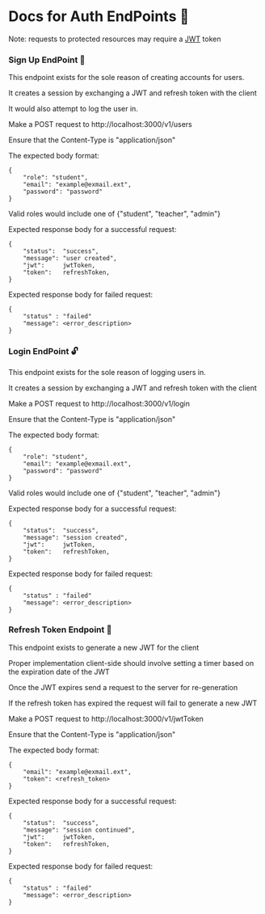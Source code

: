 <h1>Docs for Auth EndPoints 🔐</h1>

<p>Note: requests to protected resources may require a <a href="https://github.com/golang-jwt/jwt">JWT</a> token</p>

<h3>Sign Up EndPoint 🔑</h3>
<p>This endpoint exists for the sole reason of creating accounts for users.</p>
<p>It creates a session by exchanging a JWT and refresh token with the client</p>
<p>It would also attempt to log the user in.</p>
<p>Make a POST request to http://localhost:3000/v1/users</p>
<p>Ensure that the Content-Type is "application/json"</p>
<p>The expected body format:</p>

```
{
    "role": "student",
    "email": "example@exmail.ext",
    "password": "password"
}
```

<p>Valid roles would include one of {"student", "teacher", "admin"}</p>

<p>Expected response body for a successful request:</p>

```
{
    "status":  "success",
	"message": "user created",
	"jwt":     jwtToken,
	"token":   refreshToken,
}

```

<p>Expected response body for failed request:</p>

```
{
    "status" : "failed"
    "message": <error_description>
}
```

<h3>Login EndPoint 🔓</h3>
<p>This endpoint exists for the sole reason of logging users in.</p>
<p>It creates a session by exchanging a JWT and refresh token with the client</p>
<p>Make a POST request to http://localhost:3000/v1/login</p>
<p>Ensure that the Content-Type is "application/json"</p>
<p>The expected body format:</p>

```
{
    "role": "student",
    "email": "example@exmail.ext",
    "password": "password"
}
```

<p>Valid roles would include one of {"student", "teacher", "admin"}</p>

<p>Expected response body for a successful request:</p>

```
{
    "status":  "success",
	"message": "session created",
	"jwt":     jwtToken,
	"token":   refreshToken,
}
```

<p>Expected response body for failed request:</p>

```
{
    "status" : "failed"
    "message": <error_description>
}
```

<h3>Refresh Token Endpoint 🔄</h3>
<p>This endpoint exists to generate a new JWT for the client</p>
<p>Proper implementation client-side should involve setting a timer based on the expiration date of the JWT</p>
<p>Once the JWT expires send a request to the server for re-generation</p>
<p>If the refresh token has expired the request will fail to generate a new JWT</p>
<p>Make a POST request to http://localhost:3000/v1/jwtToken</p>
<p>Ensure that the Content-Type is "application/json"</p>
<p>The expected body format:</p>

```
{
    "email": "example@exmail.ext",
    "token": <refresh_token>
}
```

<p>Expected response body for a successful request:</p>

```
{
    "status":  "success",
	"message": "session continued",
	"jwt":     jwtToken,
	"token":   refreshToken,
}
```

<p>Expected response body for failed request:</p>

```
{
    "status" : "failed"
    "message": <error_description>
}
```
